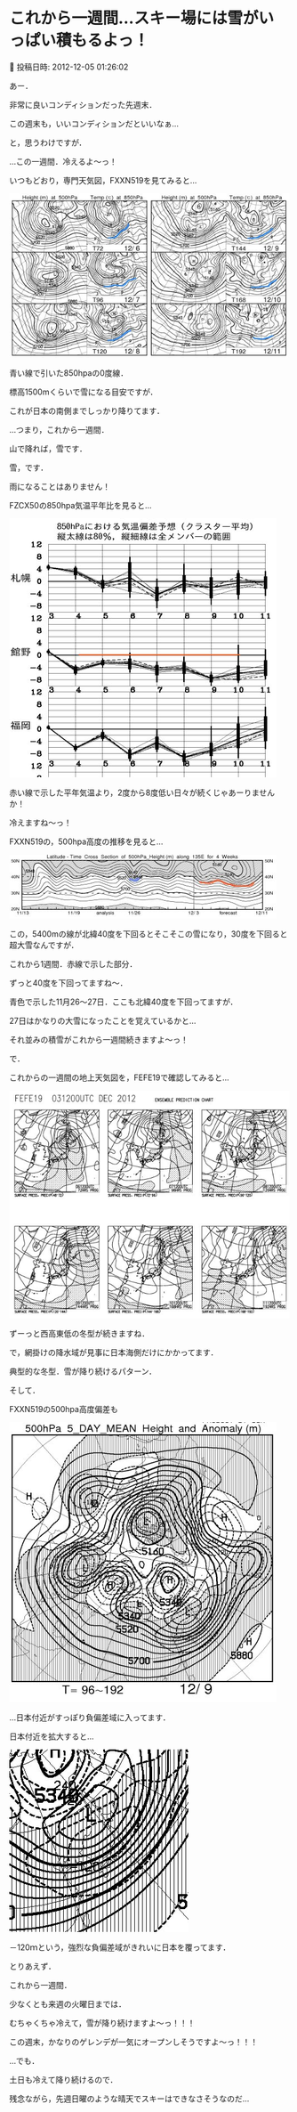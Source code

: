 # これから一週間…スキー場には雪がいっぱい積もるよっ！

📅 投稿日時: 2012-12-05 01:26:02

あー．


非常に良いコンディションだった先週末．





この週末も，いいコンディションだといいなぁ…


と，思うわけですが．





…この一週間．冷えるよ～っ！





いつもどおり，専門天気図，FXXN519を見てみると…




![f4a8c26d06a2ce9f8257e0a10f22cd9b.jpg](images/f4a8c26d06a2ce9f8257e0a10f22cd9b.jpg)




青い線で引いた850hpaの0度線．


標高1500mくらいで雪になる目安ですが．


これが日本の南側までしっかり降りてます．


…つまり，これから一週間．


山で降れば，雪です．


雪，です．


雨になることはありません！





FZCX50の850hpa気温平年比を見ると…




![2e35974b5e7434e3ca4f0a9805d14d94.jpg](images/2e35974b5e7434e3ca4f0a9805d14d94.jpg)




赤い線で示した平年気温より，2度から8度低い日々が続くじゃあーりませんか！


冷えますね～っ！





FXXN519の，500hpa高度の推移を見ると…




![009e58c7409c1de4ad991d83237f0b57.jpg](images/009e58c7409c1de4ad991d83237f0b57.jpg)




この，5400mの線が北緯40度を下回るとそこそこの雪になり，30度を下回ると超大雪なんですが．


これから1週間．赤線で示した部分．


ずっと40度を下回ってますね～．


青色で示した11月26～27日．ここも北緯40度を下回ってますが．


27日はかなりの大雪になったことを覚えているかと…


それ並みの積雪がこれから一週間続きますよ～っ！





で．


これからの一週間の地上天気図を，FEFE19で確認してみると…




![99af5d07a3fb2b31f0ea4565092161c0.jpg](images/99af5d07a3fb2b31f0ea4565092161c0.jpg)




ずーっと西高東低の冬型が続きますね．


で，網掛けの降水域が見事に日本海側だけにかかってます．


典型的な冬型．雪が降り続けるパターン．





そして．


FXXN519の500hpa高度偏差も




![29a8e193dac531f1f35b25ab26b20d9c.jpg](images/29a8e193dac531f1f35b25ab26b20d9c.jpg)




…日本付近がすっぽり負偏差域に入ってます．


日本付近を拡大すると…




![628407202115655ce914f5744fade3f2.jpg](images/628407202115655ce914f5744fade3f2.jpg)




－120ｍという，強烈な負偏差域がきれいに日本を覆ってます．





とりあえず．


これから一週間．


少なくとも来週の火曜日までは．





むちゃくちゃ冷えて，雪が降り続けますよ～っ！！！


この週末，かなりのゲレンデが一気にオープンしそうですよ～っ！！！





…でも．


土日も冷えて降り続けるので．


残念ながら，先週日曜のような晴天でスキーはできなさそうなのだ…
